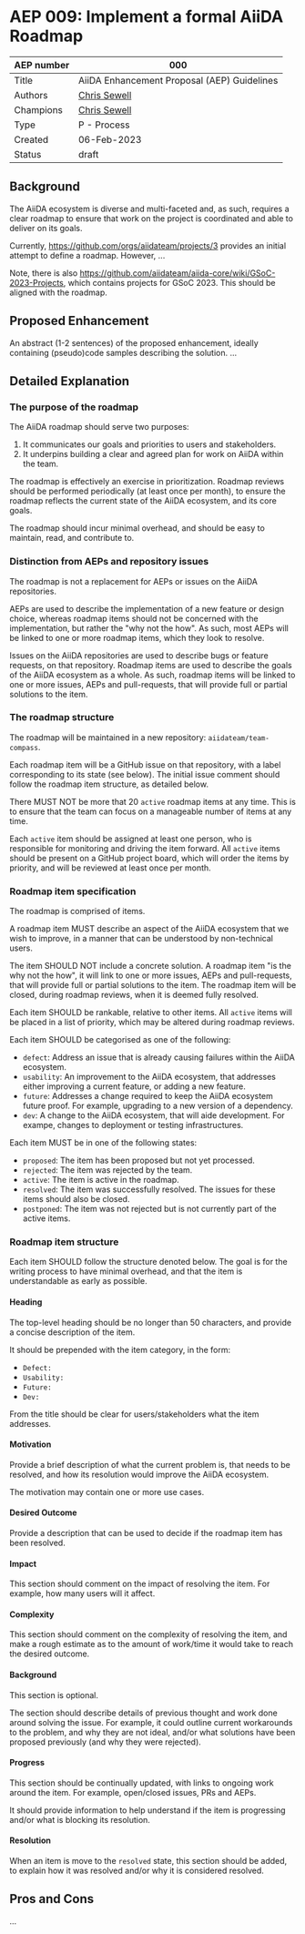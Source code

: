 # AEP 009: Implement a formal AiiDA Roadmap

| AEP number |                       000                       |
| ---------- | ----------------------------------------------- |
| Title      | AiiDA Enhancement Proposal (AEP) Guidelines     |
| Authors    | [Chris Sewell](https://github.com/chrisjsewell) |
| Champions  | [Chris Sewell](https://github.com/chrisjsewell) |
| Type       | P - Process                                     |
| Created    | 06-Feb-2023                                     |
| Status     | draft                                           |

## Background

The AiiDA ecosystem is diverse and multi-faceted and, as such, requires a clear roadmap to ensure that work on the project is coordinated and able to deliver on its goals.

Currently, <https://github.com/orgs/aiidateam/projects/3> provides an initial attempt to define a roadmap.
However, ...

Note, there is also <https://github.com/aiidateam/aiida-core/wiki/GSoC-2023-Projects>, which contains projects for GSoC 2023.
This should be aligned with the roadmap.

## Proposed Enhancement

An abstract (1-2 sentences) of the proposed enhancement, ideally containing (pseudo)code samples describing the solution. ...

## Detailed Explanation

### The purpose of the roadmap

The AiiDA roadmap should serve two purposes:

1. It communicates our goals and priorities to users and stakeholders.
2. It underpins building a clear and agreed plan for work on AiiDA within the team.

The roadmap is effectively an exercise in prioritization.
Roadmap reviews should be performed periodically (at least once per month), to ensure the roadmap reflects the current state of the AiiDA ecosystem, and its core goals.

The roadmap should incur minimal overhead, and should be easy to maintain, read, and contribute to.

### Distinction from AEPs and repository issues

The roadmap is not a replacement for AEPs or issues on the AiiDA repositories.

AEPs are used to describe the implementation of a new feature or design choice, whereas roadmap items should not be concerned with the implementation, but rather the "why not the how".
As such, most AEPs will be linked to one or more roadmap items, which they look to resolve.

Issues on the AiiDA repositories are used to describe bugs or feature requests, on that repository.
Roadmap items are used to describe the goals of the AiiDA ecosystem as a whole.
As such, roadmap items will be linked to one or more issues, AEPs and pull-requests, that will provide full or partial solutions to the item.

### The roadmap structure

The roadmap will be maintained in a new repository: `aiidateam/team-compass`.

Each roadmap item will be a GitHub issue on that repository, with a label corresponding to its state (see below).
The initial issue comment should follow the roadmap item structure, as detailed below.

There MUST NOT be more that 20 `active` roadmap items at any time.
This is to ensure that the team can focus on a manageable number of items at any time.

Each `active` item should be assigned at least one person, who is responsible for monitoring and driving the item forward.
All `active` items should be present on a GitHub project board, which will order the items by priority, and will be reviewed at least once per month.

### Roadmap item specification

The roadmap is comprised of items.

A roadmap item MUST describe an aspect of the AiiDA ecosystem that we wish to improve, in a manner that can be understood by non-technical users.

The item SHOULD NOT include a concrete solution.
A roadmap item "is the why not the how", it will link to one or more issues, AEPs and pull-requests, that will provide full or partial solutions to the item.
The roadmap item will be closed, during roadmap reviews, when it is deemed fully resolved.

Each item SHOULD be rankable, relative to other items.
All `active` items will be placed in a list of priority, which may be altered during roadmap reviews.

Each item SHOULD be categorised as one of the following:

- `defect`: Address an issue that is already causing failures within the AiiDA ecosystem.
- `usability`: An improvement to the AiiDA ecosystem, that addresses either improving a current feature, or adding a new feature.
- `future`: Addresses a change required to keep the AiiDA ecosystem future proof. For example, upgrading to a new version of a dependency.
- `dev`: A change to the AiiDA ecosystem, that will aide development. For exampe, changes to deployment or testing infrastructures.

Each item MUST be in one of the following states:

- `proposed`: The item has been proposed but not yet processed.
- `rejected`: The item was rejected by the team.
- `active`: The item is active in the roadmap.
- `resolved`: The item was successfully resolved. The issues for these items should also be closed.
- `postponed`: The item was not rejected but is not currently part of the active items.

### Roadmap item structure

Each item SHOULD follow the structure denoted below.
The goal is for the writing process to have minimal overhead, and that the item is understandable as early as possible.

#### Heading

The top-level heading should be no longer than 50 characters, and provide a concise description of the item.

It should be prepended with the item category, in the form:

- `Defect: `
- `Usability: `
- `Future: `
- `Dev: `

From the title should be clear for users/stakeholders what the item addresses.

#### Motivation

Provide a brief description of what the current problem is, that needs to be resolved, and how its resolution would improve the AiiDA ecosystem.

The motivation may contain one or more use cases.

#### Desired Outcome

Provide a description that can be used to decide if the roadmap item has been resolved.

#### Impact

This section should comment on the impact of resolving the item. For example, how many users will it affect.

#### Complexity

This section should comment on the complexity of resolving the item, and make a rough estimate as to the amount of work/time it would take to reach the desired outcome.

#### Background

This section is optional.

The section should describe details of previous thought and work done around solving the issue.
For example, it could outline current workarounds to the problem, and why they are not ideal, and/or what solutions have been proposed previously (and why they were rejected).

#### Progress

This section should be continually updated, with links to ongoing work around the item.
For example, open/closed issues, PRs and AEPs.

It should provide information to help understand if the item is progressing and/or what is blocking its resolution.

#### Resolution

When an item is move to the `resolved` state, this section should be added, to explain how it was resolved and/or why it is considered resolved.

## Pros and Cons

...
